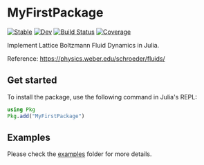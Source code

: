# MyFirstPackage

[![Stable](https://img.shields.io/badge/docs-stable-blue.svg)](https://GiggleLiu.github.io/MyFirstPackage.jl/stable/)
[![Dev](https://img.shields.io/badge/docs-dev-blue.svg)](https://GiggleLiu.github.io/MyFirstPackage.jl/dev/)
[![Build Status](https://github.com/GiggleLiu/MyFirstPackage.jl/actions/workflows/CI.yml/badge.svg?branch=main)](https://github.com/GiggleLiu/MyFirstPackage.jl/actions/workflows/CI.yml?query=branch%3Amain)
[![Coverage](https://codecov.io/gh/GiggleLiu/MyFirstPackage.jl/branch/main/graph/badge.svg)](https://codecov.io/gh/GiggleLiu/MyFirstPackage.jl)

Implement Lattice Boltzmann Fluid Dynamics in Julia.

Reference: https://physics.weber.edu/schroeder/fluids/

## Get started
    
To install the package, use the following command in Julia's REPL:
```julia
using Pkg
Pkg.add("MyFirstPackage")
```

## Examples
Please check the [examples](examples) folder for more details.